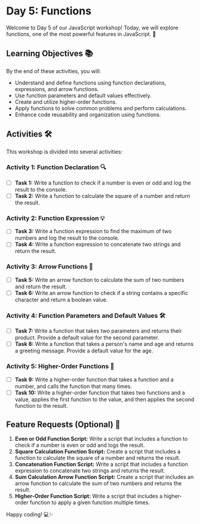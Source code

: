 # Day 5: Functions

Welcome to Day 5 of our JavaScript workshop! Today, we will explore functions, one of the most powerful features in JavaScript. 🎉

## Learning Objectives 📚

By the end of these activities, you will:
- Understand and define functions using function declarations, expressions, and arrow functions.
- Use function parameters and default values effectively.
- Create and utilize higher-order functions.
- Apply functions to solve common problems and perform calculations.
- Enhance code reusability and organization using functions.

## Activities 🛠️

This workshop is divided into several activities:

### Activity 1: Function Declaration 🔍

- [ ] **Task 1:** Write a function to check if a number is even or odd and log the result to the console.
- [ ] **Task 2:** Write a function to calculate the square of a number and return the result.

### Activity 2: Function Expression 💡

- [ ] **Task 3:** Write a function expression to find the maximum of two numbers and log the result to the console.
- [ ] **Task 4:** Write a function expression to concatenate two strings and return the result.

### Activity 3: Arrow Functions 🎯

- [ ] **Task 5:** Write an arrow function to calculate the sum of two numbers and return the result.
- [ ] **Task 6:** Write an arrow function to check if a string contains a specific character and return a boolean value.

### Activity 4: Function Parameters and Default Values 🛠️

- [ ] **Task 7:** Write a function that takes two parameters and returns their product. Provide a default value for the second parameter.
- [ ] **Task 8:** Write a function that takes a person's name and age and returns a greeting message. Provide a default value for the age.

### Activity 5: Higher-Order Functions 🚀

- [ ] **Task 9:** Write a higher-order function that takes a function and a number, and calls the function that many times.
- [ ] **Task 10:** Write a higher-order function that takes two functions and a value, applies the first function to the value, and then applies the second function to the result.

## Feature Requests (Optional) 🎨

1. **Even or Odd Function Script:** Write a script that includes a function to check if a number is even or odd and logs the result.
2. **Square Calculation Function Script:** Create a script that includes a function to calculate the square of a number and returns the result.
3. **Concatenation Function Script:** Write a script that includes a function expression to concatenate two strings and returns the result.
4. **Sum Calculation Arrow Function Script:** Create a script that includes an arrow function to calculate the sum of two numbers and returns the result.
5. **Higher-Order Function Script:** Write a script that includes a higher-order function to apply a given function multiple times.


Happy coding! 💻✨